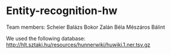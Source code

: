 # Entity-recognition-hw

Team members:
  Scheier Balázs
  Bokor Zalán Béla
  Mészáros Bálint
  
We used the following database: http://hlt.sztaki.hu/resources/hunnerwiki/huwiki.1.ner.tsv.gz
